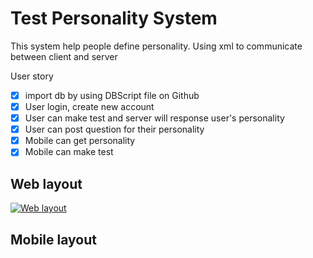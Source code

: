 # Test Personality System
This system help people define personality. Using xml to communicate between client and server

User story
- [x] import db by using DBScript file on Github
- [x] User login, create new account
- [x] User can make test and server will response user's personality
- [x] User can post question for their personality
- [x] Mobile can get personality 
- [x] Mobile can make test 

## Web layout
[![Web layout](http://img.youtube.com/vi/YfL76iLADrQ/0.jpg)](https://youtu.be/YfL76iLADrQ "XMLProjectWeb ")

## Mobile layout
